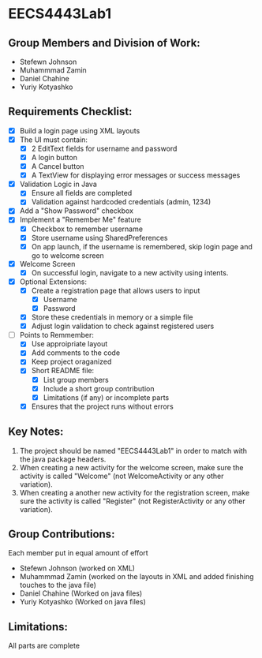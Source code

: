 # EECS4443Lab1

## Group Members and Division of Work:
- Stefewn Johnson
- Muhammmad Zamin
- Daniel Chahine
- Yuriy Kotyashko

## Requirements Checklist:
- [x] Build a login page using XML layouts
- [x] The UI must contain:
  - [x] 2 EditText fields for username and password
  - [x] A login button
  - [x] A Cancel button
  - [x] A TextView for displaying error messages or success messages
- [x] Validation Logic in Java
  - [x] Ensure all fields are completed 
  - [x] Validation against hardcoded credentials (admin, 1234)
- [x] Add a "Show Password" checkbox
- [x] Implement a "Remember Me" feature
  - [x] Checkbox to remember username
  - [x] Store username using SharedPreferences
  - [x] On app launch, if the username is remembered, skip login page and go to welcome screen
- [x] Welcome Screen
  - [x] On successful login, navigate to a new activity using intents.
- [X] Optional Extensions:
  - [x] Create a registration page that allows users to input
    - [x] Username
    - [x] Password
  - [X] Store these credentials in memory or a simple file
  - [X] Adjust login validation to check against registered users
- [ ] Points to Remmember:
  - [x] Use approipriate layout 
  - [x] Add comments to the code
  - [x] Keep project oraganized
  - [X] Short README file:
    - [x] List group members
    - [x] Include a short group contribution
    - [X] Limitations (if any) or incomplete parts
  - [x] Ensures that the project runs without errors

## Key Notes:
1. The project should be named "EECS4443Lab1" in order to match with the java package headers.
2. When creating a new activity for the welcome screen, make sure the activity is called "Welcome" (not WelcomeActivity or any other variation).
3. When creating a another new activity for the registration screen, make sure the activity is called "Register" (not RegisterActivity or any other variation).

## Group Contributions:
Each member put in equal amount of effort
- Stefewn Johnson (worked on XML)
- Muhammmad Zamin (worked on the layouts in XML and added finishing touches to the java file)
- Daniel Chahine (Worked on java files)
- Yuriy Kotyashko (Worked on java files)

## Limitations:
All parts are complete
